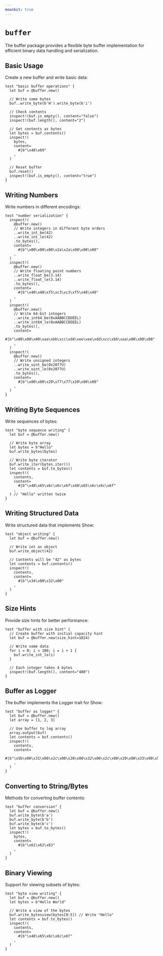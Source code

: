 ```yaml
---
moonbit: true
---
```


# `buffer`

The buffer package provides a flexible byte buffer implementation for efficient binary data handling and serialization.

## Basic Usage

Create a new buffer and write basic data:

```moonbit
test "basic buffer operations" {
  let buf = @buffer.new()

  // Write some bytes
  buf..write_byte(b'H').write_byte(b'i')

  // Check contents
  inspect!(buf.is_empty(), content="false")
  inspect!(buf.length(), content="2")

  // Get contents as bytes
  let bytes = buf.contents()
  inspect!(
    bytes,
    content=
      #|b"\x48\x69"
    ,
  )

  // Reset buffer
  buf.reset()
  inspect!(buf.is_empty(), content="true")
}
```

## Writing Numbers

Write numbers in different encodings:

```moonbit
test "number serialization" {
  inspect!(
    @buffer.new()
    // Write integers in different byte orders
    ..write_int_be(42)
    ..write_int_le(42)
    .to_bytes(),
    content=
      #|b"\x00\x00\x00\x2a\x2a\x00\x00\x00"
    ,
  )
  inspect!(
    @buffer.new()
    // Write floating point numbers
    ..write_float_be(3.14)
    ..write_float_le(3.14)
    .to_bytes(),
    content=
      #|b"\x40\x48\xf5\xc3\xc3\xf5\x48\x40"
    ,
  )
  inspect!(
    @buffer.new()
    // Write 64-bit integers
    ..write_int64_be(0xAABBCCDDEEL)
    ..write_int64_le(0xAABBCCDDEEL)
    .to_bytes(),
    content=
      #|b"\x00\x00\x00\xaa\xbb\xcc\xdd\xee\xee\xdd\xcc\xbb\xaa\x00\x00\x00"
    ,
  )
  inspect!(
    @buffer.new()
    // Write unsigned integers
    ..write_uint_be(0x2077U)
    ..write_uint_le(0x2077U)
    .to_bytes(),
    content=
      #|b"\x00\x00\x20\x77\x77\x20\x00\x00"
    ,
  )
}
```

## Writing Byte Sequences

Write sequences of bytes:

```moonbit
test "byte sequence writing" {
  let buf = @buffer.new()

  // Write byte array
  let bytes = b"Hello"
  buf.write_bytes(bytes)

  // Write byte iterator
  buf.write_iter(bytes.iter())
  let contents = buf.to_bytes()
  inspect!(
    contents,
    content=
      #|b"\x48\x65\x6c\x6c\x6f\x48\x65\x6c\x6c\x6f"
    ,
  ) // "Hello" written twice
}
```

## Writing Structured Data

Write structured data that implements Show:

```moonbit
test "object writing" {
  let buf = @buffer.new()

  // Write int as object
  buf.write_object(42)

  // Contents will be "42" as bytes
  let contents = buf.contents()
  inspect!(
    contents,
    content=
      #|b"\x34\x00\x32\x00"
    ,
  )
}
```

## Size Hints

Provide size hints for better performance:

```moonbit
test "buffer with size hint" {
  // Create buffer with initial capacity hint
  let buf = @buffer.new(size_hint=1024)

  // Write some data
  for i = 0; i < 100; i = i + 1 {
    buf.write_int_le(i)
  }

  // Each integer takes 4 bytes
  inspect!(buf.length(), content="400")
}
```

## Buffer as Logger

The buffer implements the Logger trait for Show:

```moonbit
test "buffer as logger" {
  let buf = @buffer.new()
  let array = [1, 2, 3]

  // Use buffer to log array
  array.output(buf)
  let contents = buf.contents()
  inspect!(
    contents,
    content=
      #|b"\x5b\x00\x31\x00\x2c\x00\x20\x00\x32\x00\x2c\x00\x20\x00\x33\x00\x5d\x00"
    ,
  )
}
```

## Converting to String/Bytes

Methods for converting buffer contents:

```moonbit
test "buffer conversion" {
  let buf = @buffer.new()
  buf.write_byte(b'a')
  buf.write_byte(b'b')
  buf.write_byte(b'c')
  let bytes = buf.to_bytes()
  inspect!(
    bytes,
    content=
      #|b"\x61\x62\x63"
    ,
  )
}
```

## Binary Viewing

Support for viewing subsets of bytes:

```moonbit
test "byte view writing" {
  let buf = @buffer.new()
  let bytes = b"Hello World"

  // Write a view of the bytes
  buf.write_bytesview(bytes[0:5]) // Write "Hello"
  let contents = buf.to_bytes()
  inspect!(
    contents,
    content=
      #|b"\x48\x65\x6c\x6c\x6f"
    ,
  )
}
```
